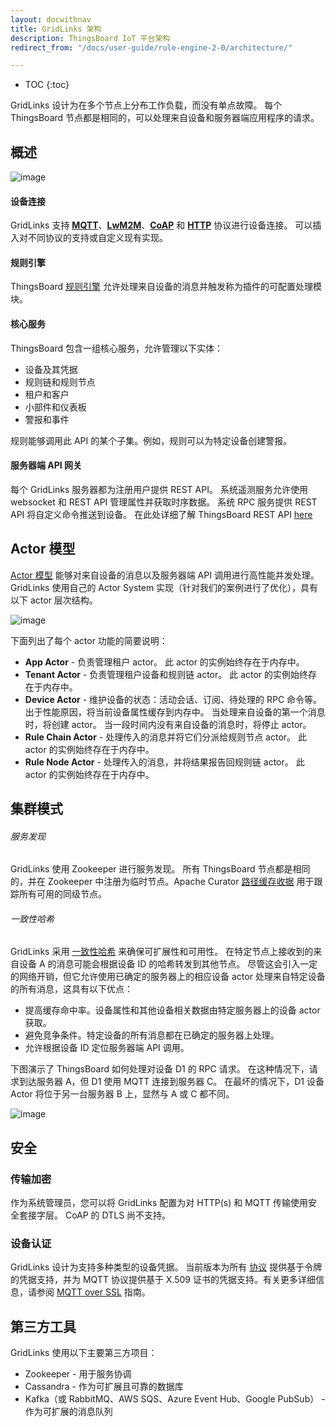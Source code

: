 ```yaml
---
layout: docwithnav
title: GridLinks 架构
description: ThingsBoard IoT 平台架构
redirect_from: "/docs/user-guide/rule-engine-2-0/architecture/"

---
```


* TOC
{:toc}

GridLinks 设计为在多个节点上分布工作负载，而没有单点故障。
每个 ThingsBoard 节点都是相同的，可以处理来自设备和服务器端应用程序的请求。

## 概述

![image](/images/reference/architecture-in-brief.svg)

#### 设备连接

GridLinks 支持 [**MQTT**](/docs/reference/mqtt-api/)、[**LwM2M**](/docs/reference/lwm2m-api/)、[**CoAP**](/docs/reference/coap-api/) 和 [**HTTP**](/docs/reference/http-api/) 协议进行设备连接。
可以插入对不同协议的支持或自定义现有实现。

#### 规则引擎

ThingsBoard [规则引擎](/docs/user-guide/rule-engine/) 允许处理来自设备的消息并触发称为插件的可配置处理模块。

#### 核心服务

ThingsBoard 包含一组核心服务，允许管理以下实体：

* 设备及其凭据
* 规则链和规则节点
* 租户和客户
* 小部件和仪表板
* 警报和事件

规则能够调用此 API 的某个子集。例如，规则可以为特定设备创建警报。

#### 服务器端 API 网关

每个 GridLinks 服务器都为注册用户提供 REST API。
系统遥测服务允许使用 websocket 和 REST API 管理属性并获取时序数据。
系统 RPC 服务提供 REST API 将自定义命令推送到设备。
在此处详细了解 ThingsBoard REST API [here](/docs/reference/rest-api/)

## Actor 模型

[Actor 模型](https://en.wikipedia.org/wiki/Actor_model) 能够对来自设备的消息以及服务器端 API 调用进行高性能并发处理。
GridLinks 使用自己的 Actor System 实现（针对我们的案例进行了优化），具有以下 actor 层次结构。

![image](/images/reference/actor-system-hierarchies.svg)

下面列出了每个 actor 功能的简要说明：

* **App Actor** - 负责管理租户 actor。
此 actor 的实例始终存在于内存中。
* **Tenant Actor** - 负责管理租户设备和规则链 actor。
此 actor 的实例始终存在于内存中。
* **Device Actor** - 维护设备的状态：活动会话、订阅、待处理的 RPC 命令等。
出于性能原因，将当前设备属性缓存到内存中。
当处理来自设备的第一个消息时，将创建 actor。
当一段时间内没有来自设备的消息时，将停止 actor。
* **Rule Chain Actor** - 处理传入的消息并将它们分派给规则节点 actor。
此 actor 的实例始终存在于内存中。
* **Rule Node Actor** - 处理传入的消息，并将结果报告回规则链 actor。
此 actor 的实例始终存在于内存中。

## 集群模式

###### 服务发现

GridLinks 使用 Zookeeper 进行服务发现。
所有 ThingsBoard 节点都是相同的，并在 Zookeeper 中注册为临时节点。Apache Curator [路径缓存收据](http://curator.apache.org/curator-recipes/path-cache.html) 用于跟踪所有可用的同级节点。

###### 一致性哈希

GridLinks 采用 [一致性哈希](https://en.wikipedia.org/wiki/Consistent_hashing) 来确保可扩展性和可用性。
在特定节点上接收到的来自设备 A 的消息可能会根据设备 ID 的哈希转发到其他节点。
尽管这会引入一定的网络开销，但它允许使用已确定的服务器上的相应设备 actor 处理来自特定设备的所有消息，这具有以下优点：

* 提高缓存命中率。设备属性和其他设备相关数据由特定服务器上的设备 actor 获取。
* 避免竞争条件。特定设备的所有消息都在已确定的服务器上处理。
* 允许根据设备 ID 定位服务器端 API 调用。

下图演示了 ThingsBoard 如何处理对设备 D1 的 RPC 请求。
在这种情况下，请求到达服务器 A，但 D1 使用 MQTT 连接到服务器 C。
在最坏的情况下，D1 设备 Actor 将位于另一台服务器 B 上，显然与 A 或 C 都不同。

![image](/images/reference/cluster-mode-rpc-request.svg)

## 安全

### 传输加密

作为系统管理员，您可以将 GridLinks 配置为对 HTTP(s) 和 MQTT 传输使用安全套接字层。
CoAP 的 DTLS 尚不支持。

### 设备认证

GridLinks 设计为支持多种类型的设备凭据。
当前版本为所有 [协议](/docs/reference/protocols/) 提供基于令牌的凭据支持，并为 MQTT 协议提供基于 X.509 证书的凭据支持。有关更多详细信息，请参阅 [MQTT over SSL](/docs/user-guide/mqtt-over-ssl/) 指南。

## 第三方工具

GridLinks 使用以下主要第三方项目：

* Zookeeper - 用于服务协调
* Cassandra - 作为可扩展且可靠的数据库
* Kafka（或 RabbitMQ、AWS SQS、Azure Event Hub、Google PubSub） - 作为可扩展的消息队列